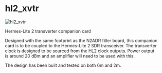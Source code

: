 # hl2_xvtr
![hl2_xvtr](https://raw.githubusercontent.com/wiki/m5evt/hl2_xvtr/hl2_xvtr6.jpg)

Hermes-Lite 2 transverter companion card

Designed with the same footprint as the N2ADR filter board, this companion card is to be coupled to the Hermes-Lite 2 SDR transceiver. The transverter clock is designed to be sourced from the HL2 clock outputs. Power output is around 20 dBm and an amplifier will need to be used with this. 

The design has been built and tested on both 6m and 2m.
